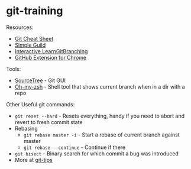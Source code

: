 # git-training

Resources:
* [Git Cheat Sheet](http://rogerdudler.github.io/git-guide/files/git_cheat_sheet.pdf)
* [Simple Guild](http://rogerdudler.github.io/git-guide/)
* [Interactive LearnGitBranching](http://pcottle.github.io/learnGitBranching/)
* [GitHub Extension for Chrome](https://chrome.google.com/webstore/detail/notifier-for-github/lmjdlojahmbbcodnpecnjnmlddbkjhnn)

Tools: 
* [SourceTree](https://www.sourcetreeapp.com/) - Git GUI
* [Oh-my-zsh](https://github.com/robbyrussell/oh-my-zsh) - Shell tool that shows current branch when in a dir with a repo

Other Useful git commands:
* `git reset --hard` - Resets everything, handy if you need to abort and revert to fresh commit state
* Rebasing
  * `git rebase master -i` - Start a rebase of current branch against master
  * `git rebase --continue` - Continue if there
* `git bisect` - Binary search for which commit a bug was introduced
* More at [git-tips](https://github.com/git-tips/tips)

